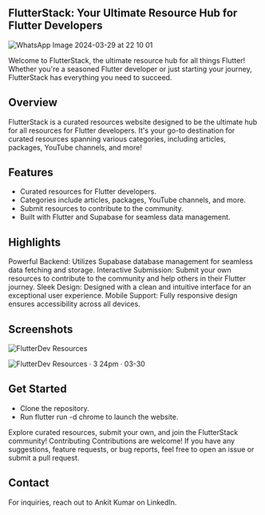 ## FlutterStack: Your Ultimate Resource Hub for Flutter Developers

![WhatsApp Image 2024-03-29 at 22 10 01](https://github.com/Ankit180898/flutter_resource_gallery/assets/48925155/548289c1-ba9e-4ee0-b9b7-500d5f53e115)


Welcome to FlutterStack, the ultimate resource hub for all things Flutter!
Whether you're a seasoned Flutter developer or just starting your journey, FlutterStack has everything you need to succeed.

## Overview
FlutterStack is a curated resources website designed to be the ultimate hub for all resources for Flutter developers. 
It's your go-to destination for curated resources spanning various categories, including articles, packages, YouTube channels, and more!

## Features
 - Curated resources for Flutter developers.
 - Categories include articles, packages, YouTube channels, and more.
 - Submit resources to contribute to the community.
 - Built with Flutter and Supabase for seamless data management.

## Highlights

Powerful Backend: Utilizes Supabase database management for seamless data fetching and storage.
Interactive Submission: Submit your own resources to contribute to the community and help others in their Flutter journey.
Sleek Design: Designed with a clean and intuitive interface for an exceptional user experience.
Mobile Support: Fully responsive design ensures accessibility across all devices.

## Screenshots

![FlutterDev Resources](https://github.com/Ankit180898/flutter_resource_gallery/assets/48925155/b032685b-7240-4482-8c43-6862c8f87db1)

![FlutterDev Resources · 3 24pm · 03-30](https://github.com/Ankit180898/flutter_resource_gallery/assets/48925155/50d48091-2359-456a-a470-462de25a0833)

## Get Started
 - Clone the repository.
 - Run flutter run -d chrome to launch the website.
   
Explore curated resources, submit your own, and join the FlutterStack community!
Contributing
Contributions are welcome! If you have any suggestions, feature requests, or bug reports, feel free to open an issue or submit a pull request.

## Contact
  For inquiries, reach out to Ankit Kumar on LinkedIn.
